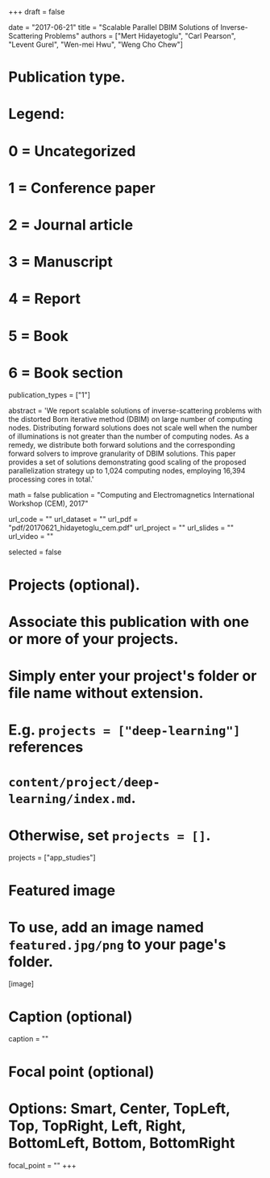 +++
draft = false

date = "2017-06-21"
title = "Scalable Parallel DBIM Solutions of Inverse-Scattering Problems"
authors = ["Mert Hidayetoglu", "Carl Pearson",  "Levent Gurel", "Wen-mei Hwu", "Weng Cho Chew"]

# Publication type.
# Legend:
# 0 = Uncategorized
# 1 = Conference paper
# 2 = Journal article
# 3 = Manuscript
# 4 = Report
# 5 = Book
# 6 = Book section
publication_types = ["1"]


abstract = 'We report scalable solutions of inverse-scattering problems with the distorted Born iterative method (DBIM) on large number of computing nodes. Distributing forward solutions does not scale well when the number of illuminations is not greater than the number of computing nodes. As a remedy, we distribute both forward solutions and the corresponding forward solvers to improve granularity of DBIM solutions. This paper provides a set of solutions demonstrating good scaling of the proposed parallelization strategy up to 1,024 computing nodes, employing 16,394 processing cores in total.'


math = false
publication = "Computing and Electromagnetics International Workshop (CEM), 2017"

url_code = ""
url_dataset = ""
url_pdf = "pdf/20170621_hidayetoglu_cem.pdf"
url_project = ""
url_slides = ""
url_video = ""

selected = false

# Projects (optional).
#   Associate this publication with one or more of your projects.
#   Simply enter your project's folder or file name without extension.
#   E.g. `projects = ["deep-learning"]` references 
#   `content/project/deep-learning/index.md`.
#   Otherwise, set `projects = []`.
projects = ["app_studies"]

# Featured image
# To use, add an image named `featured.jpg/png` to your page's folder. 
[image]
  # Caption (optional)
  caption = ""

  # Focal point (optional)
  # Options: Smart, Center, TopLeft, Top, TopRight, Left, Right, BottomLeft, Bottom, BottomRight
  focal_point = ""
+++